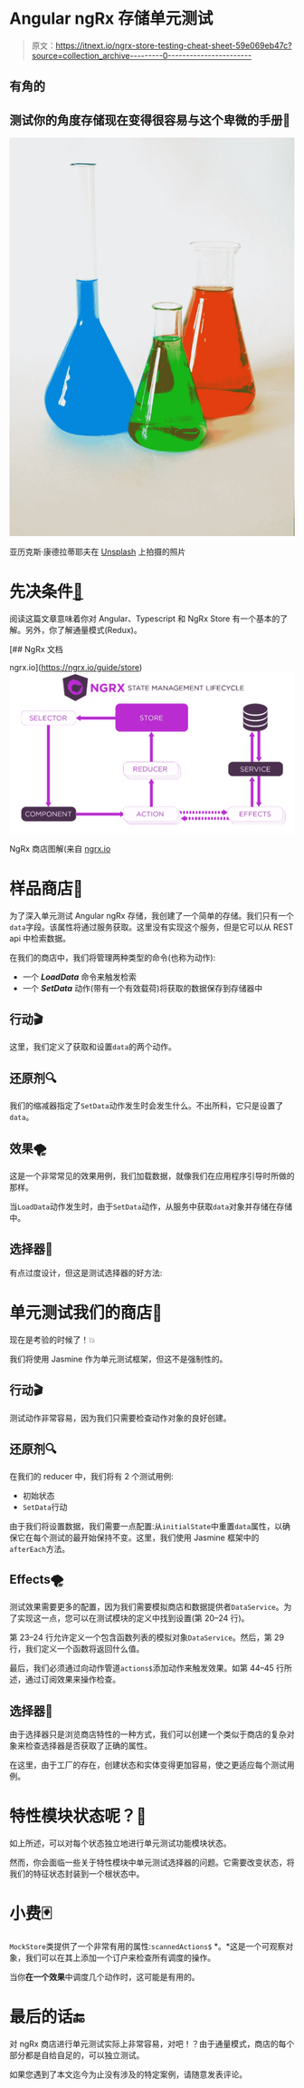 # Angular ngRx 存储单元测试

> 原文：<https://itnext.io/ngrx-store-testing-cheat-sheet-59e069eb47c?source=collection_archive---------0----------------------->

## 有角的

## 测试你的角度存储现在变得很容易与这个卑微的手册🧪

![](img/007be298430d86c7e229914b14a38924.png)

亚历克斯·康德拉蒂耶夫在 [Unsplash](https://unsplash.com?utm_source=medium&utm_medium=referral) 上拍摄的照片

# 先决条件[📝](https://emojipedia.org/memo/)

阅读这篇文章意味着你对 Angular、Typescript 和 NgRx Store 有一个基本的了解。另外，你了解通量模式(Redux)。

 [## NgRx 文档

ngrx.io](https://ngrx.io/guide/store) ![](img/8d140abd2ef1203a7024a8de42183a88.png)

NgRx 商店图解(来自 [ngrx.io](https://ngrx.io/guide/store)

# 样品商店🏪

为了深入单元测试 Angular ngRx 存储，我创建了一个简单的存储。我们只有一个`data`字段。该属性将通过服务获取。这里没有实现这个服务，但是它可以从 REST api 中检索数据。

在我们的商店中，我们将管理两种类型的命令(也称为动作):

*   一个 ***LoadData*** 命令来触发检索
*   一个 ***SetData*** 动作(带有一个有效载荷)将获取的数据保存到存储器中

## 行动🎬

这里，我们定义了获取和设置`data`的两个动作。

## 还原剂🔍

我们的缩减器指定了`SetData`动作发生时会发生什么。不出所料，它只是设置了`data`。

## 效果🌪️

这是一个非常常见的效果用例，我们加载数据，就像我们在应用程序引导时所做的那样。

当`LoadData`动作发生时，由于`SetData`动作，从服务中获取`data`对象并存储在存储中。

## 选择器🎯

有点过度设计，但这是测试选择器的好方法:

# 单元测试我们的商店🧪

现在是考验的时候了！💥

我们将使用 Jasmine 作为单元测试框架，但这不是强制性的。

## 行动🎬

测试动作非常容易，因为我们只需要检查动作对象的良好创建。

## 还原剂🔍

在我们的 reducer 中，我们将有 2 个测试用例:

*   初始状态
*   `SetData`行动

由于我们将设置数据，我们需要一点配置:从`initialState`中重置`data`属性，以确保它在每个测试的最开始保持不变。这里，我们使用 Jasmine 框架中的`afterEach`方法。

## Effect️s🌪️

测试效果需要更多的配置，因为我们需要模拟商店和数据提供者`DataService`。为了实现这一点，您可以在测试模块的定义中找到设置(第 20–24 行)。

第 23–24 行允许定义一个包含函数列表的模拟对象`DataService`。然后，第 29 行，我们定义一个函数将返回什么值。

最后，我们必须通过向动作管道`actions$`添加动作来触发效果。如第 44–45 行所述，通过订阅效果来操作检查。

## 选择器🎯

由于选择器只是浏览商店特性的一种方式，我们可以创建一个类似于商店的复杂对象来检查选择器是否获取了正确的属性。

在这里，由于工厂的存在，创建状态和实体变得更加容易，使之更适应每个测试用例。

# 特性模块状态呢？🤔

如上所述，可以对每个状态独立地进行单元测试功能模块状态。

然而，你会面临一些关于特性模块中单元测试选择器的问题。它需要改变状态，将我们的特征状态封装到一个根状态中。

# 小费🃏

`MockStore`类提供了一个非常有用的属性:`scannedActions$` *。*这是一个可观察对象，我们可以在其上添加一个订户来检查所有调度的操作。

当你**在一个效果**中调度几个动作时，这可能是有用的。

# 最后的话🔚

对 ngRx 商店进行单元测试实际上非常容易，对吧！？由于通量模式，商店的每个部分都是自给自足的，可以独立测试。

如果您遇到了本文迄今为止没有涉及的特定案例，请随意发表评论。